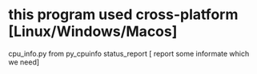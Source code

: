 # this program used cross-platform [Linux/Windows/Macos]
cpu_info.py from py_cpuinfo
status_report  [ report some informate which we need]
